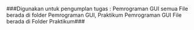 ###Digunakan untuk pengumplan tugas :
Pemrograman GUI semua File berada di folder Pemrograman GUI, Praktikum Pemrograman GUI  File berada di Folder Praktikum###
